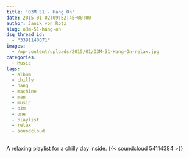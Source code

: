 ```yaml
---
title: 'O3M 51 - Hang On'
date: 2015-01-02T09:52:45+00:00
author: Janik von Rotz
slug: o3m-51-hang-on
dsq_thread_id:
  - "3391140071"
images:
  - /wp-content/uploads/2015/01/O3M-51-Hang-On-relax.jpg
categories:
  - Music
tags:
  - album
  - chilly
  - hang
  - machine
  - man
  - music
  - o3m
  - one
  - playlist
  - relax
  - soundcloud
---
```

A relaxing playlist for a chilly day inside.
{{< soundcloud 54114384 >}}